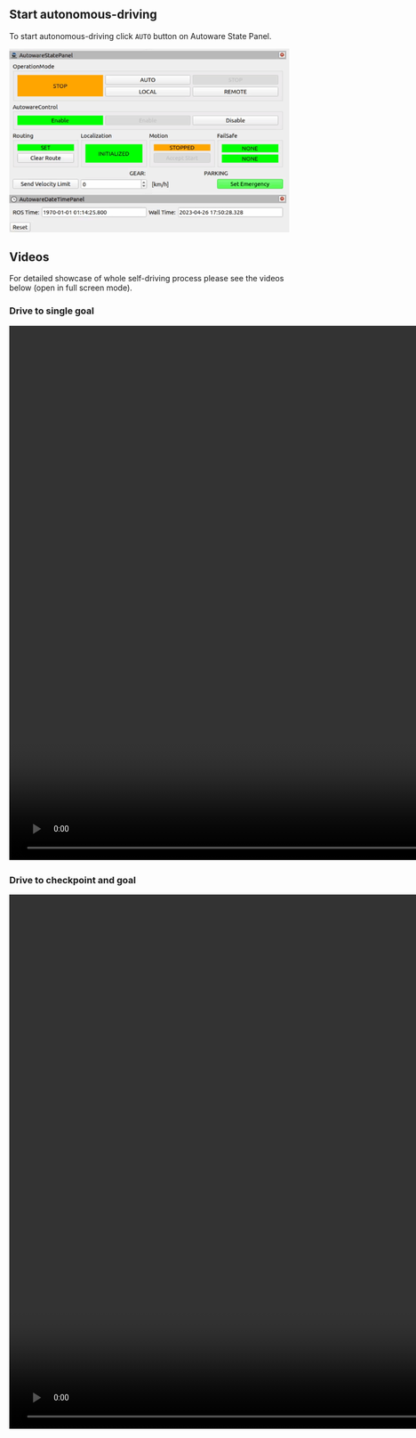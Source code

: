 <!-- DM: sprawdz czy stan tego menu jest inny jak nie ma goala i jak jest, jesli tak to pokaz ta zmiane w 'Set a single goal' i napisz tutaj ze pojazd musi miec zainicjlizoana pozycje i zaplanowana trase (z goal) wtedy dziala AUTONOMY, mozesz dopisac tez ze jest mozliwosc opublikowania Engage na topicku (tak jak bylo to kiedys)  -->
<!-- widze ze ego u Ciebie sie nie wyswietla, uporzadkuj sobie rviza do takich nagran, warto zeby ego bylo.. ;/ -->
## Start autonomous-driving
To start autonomous-driving click `AUTO` button on Autoware State Panel.

![Auto button](auto_button.gif)

## Videos
For detailed showcase of whole self-driving process please see the videos below (open in full screen mode).

### Drive to single goal
<video width="1920" controls>
  <source src="set_goal.mp4" type="video/mp4">
</video>

### Drive to checkpoint and goal
<video width="1920" controls>
  <source src="goal_checkpoint.mp4" type="video/mp4">
</video>
